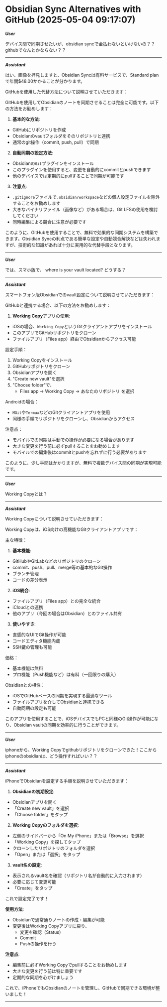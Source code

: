 <!-- Generated by SpecStory -->

# Obsidian Sync Alternatives with GitHub (2025-05-04 09:17:07)

_**User**_

デバイス間で同期させたいが、obsidian syncで金払わないといけないの？？
githubでなんとかならない？？

---

_**Assistant**_

はい、画像を拝見しますと、Obsidian Syncは有料サービスで、Standard planで年間$48.00かかることが分かります。

GitHubを使用した代替方法について説明させていただきます：

GitHubを使用してObsidianのノートを同期させることは完全に可能です。以下の方法をお勧めします：

1. **基本的な方法**:
- GitHubにリポジトリを作成
- Obsidianのvaultフォルダをそのリポジトリと連携
- 通常のgit操作（commit, push, pull）で同期

2. **自動同期の設定方法**:
- Obsidianの`Git`プラグインをインストール
- このプラグインを使用すると、変更を自動的にcommitとpushできます
- 他のデバイスでは定期的にpullすることで同期が可能です

3. **注意点**:
- `.gitignore`ファイルで`.obsidian/workspace`などの個人設定ファイルを除外することをお勧めします
- 大きなバイナリファイル（画像など）がある場合は、Git LFSの使用を検討してください
- 同時編集による競合に注意が必要です

このように、GitHubを使用することで、無料で効果的な同期システムを構築できます。Obsidian Syncの利点である簡単な設定や自動競合解決などは失われますが、技術的な知識があれば十分に実用的な代替手段となります。

---

_**User**_

では、スマホ版で、
where is your vault located?
どうする？

---

_**Assistant**_

スマートフォン版Obsidianでのvault設定について説明させていただきます：

GitHubと連携する場合、以下の方法をお勧めします：

1. **Working Copy**アプリの使用:
- iOSの場合、`Working Copy`というGitクライアントアプリをインストール
- このアプリでGitHubリポジトリをクローン
- ファイルアプリ（Files app）経由でObsidianからアクセス可能

設定手順：
1. Working Copyをインストール
2. GitHubリポジトリをクローン
3. Obsidianアプリを開く
4. "Create new vault"を選択
5. "Choose folder"で、
   - Files app → Working Copy → あなたのリポジトリ を選択

Androidの場合：
- `MGit`や`Termux`などのGitクライアントアプリを使用
- 同様の手順でリポジトリをクローンし、Obsidianからアクセス

注意点：
- モバイルでの同期は手動での操作が必要になる場合があります
- 大きな変更を行う前に必ずpullすることをお勧めします
- モバイルでの編集後はcommitとpushを忘れずに行う必要があります

このように、少し手間はかかりますが、無料で複数デバイス間の同期が実現可能です。

---

_**User**_

Working Copyとは？

---

_**Assistant**_

Working Copyについて説明させていただきます：

Working Copyは、iOS向けの高機能なGitクライアントアプリです：

主な特徴：
1. **基本機能**:
- GitHubやGitLabなどのリポジトリのクローン
- commit、push、pull、merge等の基本的なGit操作
- ブランチ管理
- コードの差分表示

2. **iOS統合**:
- ファイルアプリ（Files app）との完全な統合
- iCloudとの連携
- 他のアプリ（今回の場合はObsidian）とのファイル共有

3. **使いやすさ**:
- 直感的なUIでGit操作が可能
- コードエディタ機能内蔵
- SSH鍵の管理も可能

価格：
- 基本機能は無料
- プロ機能（Push機能など）は有料（一回限りの購入）

Obsidianとの相性：
- iOSでGitHubベースの同期を実現する最適なツール
- ファイルアプリを介してObsidianと連携できる
- 自動同期の設定も可能

このアプリを使用することで、iOSデバイスでもPCと同様のGit操作が可能になり、Obsidian vaultの同期を効率的に行うことができます。

---

_**User**_

iphoneから、Working Copyでgithubリポジトリをクローンできた！ここからiphoneのobsidianは、どう操作すればいい？？

---

_**Assistant**_

iPhoneでObsidianを設定する手順を説明させていただきます：

1. **Obsidianの初期設定**:
- Obsidianアプリを開く
- 「Create new vault」を選択
- 「Choose folder」をタップ

2. **Working Copyのフォルダを選択**:
- 左側のサイドバーから「On My iPhone」または「Browse」を選択
- 「Working Copy」を探してタップ
- クローンしたリポジトリのフォルダを選択
- 「Open」または「選択」をタップ

3. **vault名の設定**:
- 表示されるvault名を確認（リポジトリ名が自動的に入力されます）
- 必要に応じて変更可能
- 「Create」をタップ

これで設定完了です！

**使用方法**:
- Obsidianで通常通りノートの作成・編集が可能
- 変更後はWorking Copyアプリに戻り、
  - 変更を確認（Status）
  - Commit
  - Pushの操作を行う

**注意点**:
- 編集前に必ずWorking Copyでpullすることをお勧めします
- 大きな変更を行う前は特に重要です
- 定期的な同期を心がけましょう

これで、iPhoneでもObsidianのノートを管理し、GitHubで同期できる環境が整いました！

---

